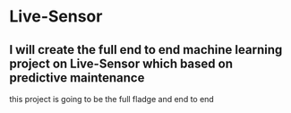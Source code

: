 # Live-Sensor
## I will create the full end to end machine learning project on Live-Sensor which based on predictive maintenance 

this project is going to be the full fladge and end to end 